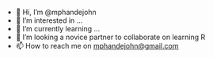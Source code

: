 - 👋 Hi, I’m @mphandejohn
- 👀 I’m interested in ...
- 🌱 I’m currently learning ...
- 💞️ I’m looking a novice partner to collaborate on learning R
- 📫 How to reach me on mphandejohn@gmail.com

<!---
mphandejohn/mphandejohn is a ✨ special ✨ repository because its `README.md` (this file) appears on your GitHub profile.
You can click the Preview link to take a look at your changes.
--->

